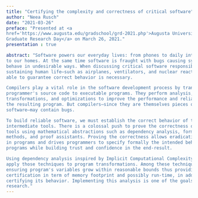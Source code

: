 ```yaml
---
title: "Certifying the complexity and correctness of critical software"
author: "Neea Rusch"
date: "2021-03-26"
preface: "Presented at <a
href='https://www.augusta.edu/gradschool/grd-2021.php'>Augusta University 2021
Graduate Research Day</a> on March 26, 2021."
presentation : true

abstract: "Software powers our everyday lives: from phones to daily interactions
to our homes. At the same time software is fraught with bugs causing systems to
behave in undesirable ways. When discussing critical software responsible for
sustaining human life—such as airplanes, ventilators, and nuclear reactors—being
able to guarantee correct behavior is necessary.

Compilers play a vital role in the software development process by transforming
programmer's source code to executable programs. They perform analysis,
transformations, and optimizations to improve the performance and reliability of
the resulting program. But compilers—since they are themselves pieces of
software—may contain bugs.

To build reliable software, we must establish the correct behavior of these
intermediate tools. There is a colossal push to prove the correctness of such
tools using mathematical abstractions such as dependency analysis, formal
methods, and proof assistants. Proving the correctness allows eradicating bugs
in programs and drives programmers to specify formally the intended behavior of
programs while building trust and confidence in the end-result.

Using dependency analysis inspired by Implicit Computational Complexity, we
apply those techniques to program transformations. Among these techniques is
ensuring program's variables grow within reasonable bounds thus providing a
certification in term of memory footprint and possibly run-time, in addition to
certifying its behavior. Implementing this analysis is one of the goals of our
research."
---
```






